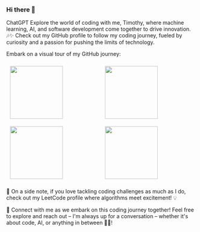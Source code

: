 ### Hi there 👋


ChatGPT
Explore the world of coding with me, Timothy, where machine learning, AI, and software development come together to drive innovation. 🎶✨ Check out my GitHub profile to follow my coding journey, fueled by curiosity and a passion for pushing the limits of technology.

Embark on a visual tour of my GitHub journey:


<div style="display: flex; justify-content: space-between; align-items: stretch; flex-wrap: wrap;">
    <div style="flex: 1; margin: 10px;">
        <img height="140em" src="https://github-readme-stats.vercel.app/api?username=timothy-geiger&show_icons=true&theme=tokyonight&hide_border=true" align="center"/>
    </div>
    <div style="flex: 1; margin: 10px;">
        <img height="140em" src="https://github-readme-streak-stats.herokuapp.com/?user=timothy-geiger&theme=tokyonight&hide_border=true" align="center"/>
    </div>
</div>

<div style="display: flex; justify-content: space-around; align-items: center; flex-wrap: wrap;">
    <div style="flex: 1; margin: 10px;">
        <img height="140em" src="https://github-readme-stats.vercel.app/api/top-langs/?username=timothy-geiger&langs_count=8&theme=tokyonight&layout=compact&hide_border=true" align="center"/>
    </div>
    <div style="flex: 1; margin: 10px;">
        <img height="140em" src="http://github-profile-summary-cards.vercel.app/api/cards/productive-time?username=timothy-geiger&theme=tokyonight&utcOffset=-1&hide_border=true&layout=donut" align="center"/>
    </div>
</div>





🌟 On a side note, if you love tackling coding challenges as much as I do, check out my LeetCode profile where algorithms meet excitement! 💡


🌟 Connect with me as we embark on this coding journey together! Feel free to explore and reach out – I'm always up for a conversation – whether it's about code, AI, or anything in between 🚀✨!  